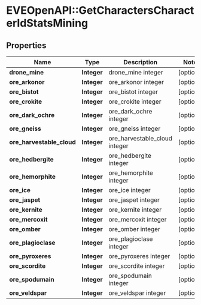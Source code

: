 # EVEOpenAPI::GetCharactersCharacterIdStatsMining

## Properties
Name | Type | Description | Notes
------------ | ------------- | ------------- | -------------
**drone_mine** | **Integer** | drone_mine integer | [optional] 
**ore_arkonor** | **Integer** | ore_arkonor integer | [optional] 
**ore_bistot** | **Integer** | ore_bistot integer | [optional] 
**ore_crokite** | **Integer** | ore_crokite integer | [optional] 
**ore_dark_ochre** | **Integer** | ore_dark_ochre integer | [optional] 
**ore_gneiss** | **Integer** | ore_gneiss integer | [optional] 
**ore_harvestable_cloud** | **Integer** | ore_harvestable_cloud integer | [optional] 
**ore_hedbergite** | **Integer** | ore_hedbergite integer | [optional] 
**ore_hemorphite** | **Integer** | ore_hemorphite integer | [optional] 
**ore_ice** | **Integer** | ore_ice integer | [optional] 
**ore_jaspet** | **Integer** | ore_jaspet integer | [optional] 
**ore_kernite** | **Integer** | ore_kernite integer | [optional] 
**ore_mercoxit** | **Integer** | ore_mercoxit integer | [optional] 
**ore_omber** | **Integer** | ore_omber integer | [optional] 
**ore_plagioclase** | **Integer** | ore_plagioclase integer | [optional] 
**ore_pyroxeres** | **Integer** | ore_pyroxeres integer | [optional] 
**ore_scordite** | **Integer** | ore_scordite integer | [optional] 
**ore_spodumain** | **Integer** | ore_spodumain integer | [optional] 
**ore_veldspar** | **Integer** | ore_veldspar integer | [optional] 



